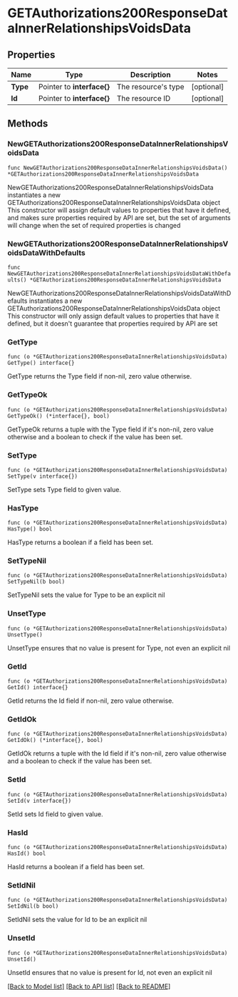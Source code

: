 # GETAuthorizations200ResponseDataInnerRelationshipsVoidsData

## Properties

Name | Type | Description | Notes
------------ | ------------- | ------------- | -------------
**Type** | Pointer to **interface{}** | The resource&#39;s type | [optional] 
**Id** | Pointer to **interface{}** | The resource ID | [optional] 

## Methods

### NewGETAuthorizations200ResponseDataInnerRelationshipsVoidsData

`func NewGETAuthorizations200ResponseDataInnerRelationshipsVoidsData() *GETAuthorizations200ResponseDataInnerRelationshipsVoidsData`

NewGETAuthorizations200ResponseDataInnerRelationshipsVoidsData instantiates a new GETAuthorizations200ResponseDataInnerRelationshipsVoidsData object
This constructor will assign default values to properties that have it defined,
and makes sure properties required by API are set, but the set of arguments
will change when the set of required properties is changed

### NewGETAuthorizations200ResponseDataInnerRelationshipsVoidsDataWithDefaults

`func NewGETAuthorizations200ResponseDataInnerRelationshipsVoidsDataWithDefaults() *GETAuthorizations200ResponseDataInnerRelationshipsVoidsData`

NewGETAuthorizations200ResponseDataInnerRelationshipsVoidsDataWithDefaults instantiates a new GETAuthorizations200ResponseDataInnerRelationshipsVoidsData object
This constructor will only assign default values to properties that have it defined,
but it doesn't guarantee that properties required by API are set

### GetType

`func (o *GETAuthorizations200ResponseDataInnerRelationshipsVoidsData) GetType() interface{}`

GetType returns the Type field if non-nil, zero value otherwise.

### GetTypeOk

`func (o *GETAuthorizations200ResponseDataInnerRelationshipsVoidsData) GetTypeOk() (*interface{}, bool)`

GetTypeOk returns a tuple with the Type field if it's non-nil, zero value otherwise
and a boolean to check if the value has been set.

### SetType

`func (o *GETAuthorizations200ResponseDataInnerRelationshipsVoidsData) SetType(v interface{})`

SetType sets Type field to given value.

### HasType

`func (o *GETAuthorizations200ResponseDataInnerRelationshipsVoidsData) HasType() bool`

HasType returns a boolean if a field has been set.

### SetTypeNil

`func (o *GETAuthorizations200ResponseDataInnerRelationshipsVoidsData) SetTypeNil(b bool)`

 SetTypeNil sets the value for Type to be an explicit nil

### UnsetType
`func (o *GETAuthorizations200ResponseDataInnerRelationshipsVoidsData) UnsetType()`

UnsetType ensures that no value is present for Type, not even an explicit nil
### GetId

`func (o *GETAuthorizations200ResponseDataInnerRelationshipsVoidsData) GetId() interface{}`

GetId returns the Id field if non-nil, zero value otherwise.

### GetIdOk

`func (o *GETAuthorizations200ResponseDataInnerRelationshipsVoidsData) GetIdOk() (*interface{}, bool)`

GetIdOk returns a tuple with the Id field if it's non-nil, zero value otherwise
and a boolean to check if the value has been set.

### SetId

`func (o *GETAuthorizations200ResponseDataInnerRelationshipsVoidsData) SetId(v interface{})`

SetId sets Id field to given value.

### HasId

`func (o *GETAuthorizations200ResponseDataInnerRelationshipsVoidsData) HasId() bool`

HasId returns a boolean if a field has been set.

### SetIdNil

`func (o *GETAuthorizations200ResponseDataInnerRelationshipsVoidsData) SetIdNil(b bool)`

 SetIdNil sets the value for Id to be an explicit nil

### UnsetId
`func (o *GETAuthorizations200ResponseDataInnerRelationshipsVoidsData) UnsetId()`

UnsetId ensures that no value is present for Id, not even an explicit nil

[[Back to Model list]](../README.md#documentation-for-models) [[Back to API list]](../README.md#documentation-for-api-endpoints) [[Back to README]](../README.md)



